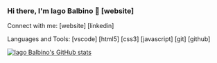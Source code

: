 ### Hi there, I'm Iago Balbino 👋 [website]

<!--
**iagobalbino/iagobalbino** is a ✨ _special_ ✨ repository because its `README.md` (this file) appears on your GitHub profile.

Here are some ideas to get you started:

- 🔭 I’m currently a freenlance front-end developer
- 🌱 I’m currently learning Javascript
- 👯 I’m looking to collaborate on ...
- 🤔 I’m looking for help with ...
- 💬 Ask me about ...
- 📫 How to reach me: ...
- 😄 Pronouns: ...
- ⚡ Fun fact: ...
-->

Connect with me:
[website] [linkedin]

Languages and Tools:
[vscode] [html5] [css3] [javascript] [git] [github] 

[![Iago Balbino's GitHub stats](https://github-readme-stats.vercel.app/api?username=iagobalbino)](https://github.com/iagobalbino/github-readme-stats)
